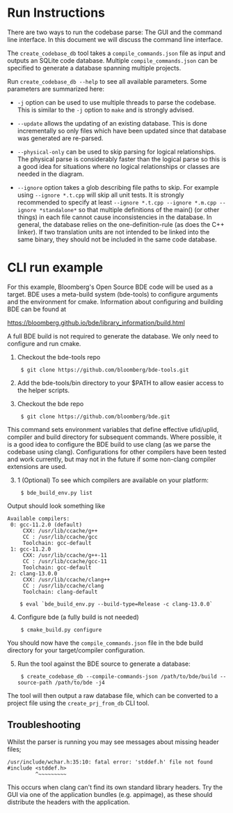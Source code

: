 
# Run Instructions

There are two ways to run the codebase parse: The GUI and the command line
interface. In this document we will discuss the command line interface.

The `create_codebase_db` tool takes a `compile_commands.json` file as input and
outputs an SQLite code database. Multiple `compile_commands.json` can be
specified to generate a database spanning multiple projects.

Run `create_codebase_db --help` to see all available parameters. Some parameters are summarized here:

- `-j` option can be used to use multiple threads to parse the codebase. This
is similar to the `-j` option to `make` and is strongly advised.

- `--update` allows the updating of an existing database. This is done
incrementally so only files which have been updated since that database was
generated are re-parsed.

- `--physical-only` can be used to skip parsing for logical relationships. The
physical parse is considerably faster than the logical parse so this is a good
idea for situations where no logical relationships or classes are needed in the
diagram.

- `--ignore` option takes a glob describing file paths to skip. For example
using `--ignore *.t.cpp` will skip all unit tests. It is strongly recommended to
specify at least `--ignore *.t.cpp --ignore *.m.cpp --ignore *standalone*` so
that multiple definitions of the main() (or other things) in each file cannot
cause inconsistencies in the database. In general, the database relies on the
one-definition-rule (as does the C++ linker). If two translation units are not
intended to be linked into the same binary, they should not be included
in the same code database.


# CLI run example

For this example, Bloomberg's Open Source BDE code will be used as a target. BDE uses a meta-build system (bde-tools) to configure arguments and the
environment for cmake. Information about configuring and building BDE can be found at

https://bloomberg.github.io/bde/library_information/build.html

A full BDE build is not required to generate the database. We only need to
configure and run cmake.

1. Checkout the bde-tools repo

        $ git clone https://github.com/bloomberg/bde-tools.git

2. Add the bde-tools/bin directory to your $PATH to allow easier access to the helper scripts.

3. Checkout the bde repo

        $ git clone https://github.com/bloomberg/bde.git

This command sets environment variables that define effective ufid/uplid, compiler and build
directory for subsequent commands. Where possible, it is a good idea to configure the BDE
build to use  clang (as we parse the codebase using clang). Configurations for other
compilers have been tested and work currently, but may not in the future if some non-clang
compiler extensions are used.

3. 1 (Optional) To see which compilers are available on your platform:

        $ bde_build_env.py list

Output should look something like

```
Available compilers:
 0: gcc-11.2.0 (default)
     CXX: /usr/lib/ccache/g++
     CC : /usr/lib/ccache/gcc
     Toolchain: gcc-default
 1: gcc-11.2.0 
     CXX: /usr/lib/ccache/g++-11
     CC : /usr/lib/ccache/gcc-11
     Toolchain: gcc-default
 2: clang-13.0.0 
     CXX: /usr/lib/ccache/clang++
     CC : /usr/lib/ccache/clang
     Toolchain: clang-default
```

        $ eval `bde_build_env.py --build-type=Release -c clang-13.0.0`

4. Configure bde (a fully build is not needed)

        $ cmake_build.py configure

You should now have the `compile_commands.json` file in the bde build directory
for your target/compiler configuration.

5. Run the tool against the BDE source to generate a database:

        $ create_codebase_db --compile-commands-json /path/to/bde/build --source-path /path/to/bde -j4

The tool will then output a raw database file, which can be converted to a project file using the `create_prj_from_db` CLI tool.


## Troubleshooting

Whilst the parser is running you may see messages about missing header files;
```
/usr/include/wchar.h:35:10: fatal error: 'stddef.h' file not found
#include <stddef.h>
         ^~~~~~~~~~
```

This occurs when clang can't find its own standard library headers. Try the GUI
via one of the application bundles (e.g. appimage), as these should distribute
the headers with the application.
